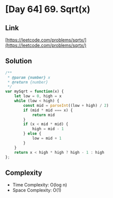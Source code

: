 # [Day 64] 69. Sqrt(x)

<a name="A4nTg"></a>
## Link
[https://leetcode.com/problems/sqrtx/](https://leetcode.com/problems/sqrtx/)
<a name="Qzy7K"></a>
## Solution
```javascript
/**
 * @param {number} x
 * @return {number}
 */
var mySqrt = function(x) {
    let low = 0, high = x
    while (low < high) {
        const mid = parseInt((low + high) / 2)
        if (mid * mid === x) {
            return mid
        }
        if (x < mid * mid) {
            high = mid - 1
        } else {
            low = mid + 1
        }
    }
    return x < high * high ? high - 1 : high
};
```
<a name="k0g4k"></a>
## Complexity

- Time Complexity: O(log n)
- Space Complexity: O(1)
